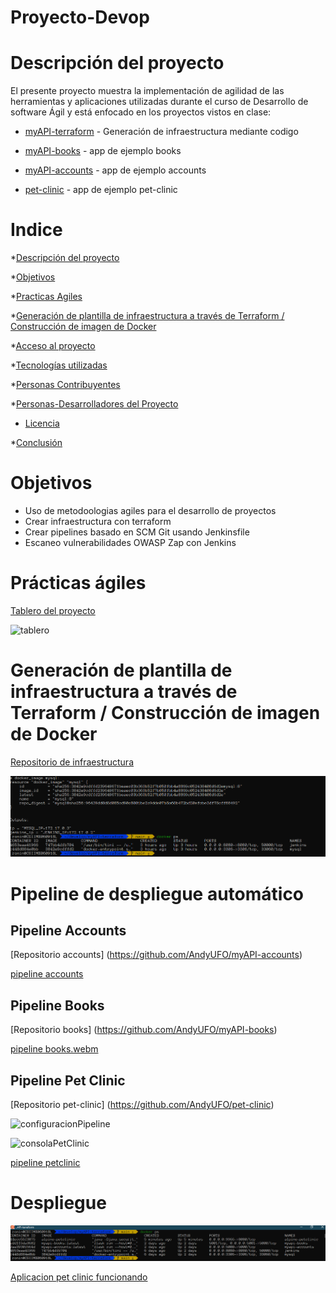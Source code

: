 # Proyecto-Devop

<div id='descripcion'/>

# Descripción del proyecto

El presente proyecto muestra la implementación de agilidad de las herramientas y aplicaciones utilizadas durante el curso de Desarrollo de software Ágil y está enfocado en los proyectos vistos en clase:

* [myAPI-terraform](https://github.com/AndyUFO/myAPI-terraform) - Generación de infraestructura mediante codigo

* [myAPI-books](https://github.com/AndyUFO/myAPI-books) - app de ejemplo books

* [myAPI-accounts](https://github.com/AndyUFO/myAPI-accounts) - app de ejemplo accounts

* [pet-clinic](https://github.com/AndyUFO/pet-clinic) - app de ejemplo pet-clinic

# Indice

*[Descripción del proyecto](#descripcion)

*[Objetivos](#objetivos)

*[Practicas Agiles](#practicas)

*[Generación de plantilla de infraestructura a través de Terraform / Construcción de imagen de Docker](#plantilla)

*[Acceso al proyecto](#acceso-proyecto)

*[Tecnologías utilizadas](#tecnologías-utilizadas)

*[Personas Contribuyentes](#personas-contribuyentes)

*[Personas-Desarrolladores del Proyecto](#personas-desarrolladores)

* [Licencia](#licencia)

*[Conclusión](#conclusión)

<div id='objetivos'/>

# Objetivos
* Uso de metodoologias agiles para el desarrollo de proyectos
* Crear infraestructura con terraform
* Crear pipelines basado en SCM Git usando Jenkinsfile
* Escaneo vulnerabilidades OWASP Zap con Jenkins

<div id='practicas'/>

# Prácticas ágiles 

[Tablero del proyecto](https://github.com/users/AndyUFO/projects/3)

![tablero](https://user-images.githubusercontent.com/15675318/205558051-de2449fb-7ec1-480d-a42d-0818ebb22dff.png)


<div id='plantilla'/>

# Generación de plantilla de infraestructura a través de Terraform / Construcción de imagen de Docker 

[Repositorio de infraestructura](https://github.com/AndyUFO/myAPI-terraform)

![Ejecucion Terraform](https://github.com/AndyUFO/Proyecto-Devop/blob/main/assets/image.png)

# Pipeline de despliegue automático

## Pipeline Accounts
[Repositorio accounts] (https://github.com/AndyUFO/myAPI-accounts)

[pipeline accounts](https://user-images.githubusercontent.com/15675318/205526364-82398c98-59d9-4cb2-9f1a-fa7aa835ab95.webm)

## Pipeline Books

[Repositorio books] (https://github.com/AndyUFO/myAPI-books)

[pipeline books.webm](https://user-images.githubusercontent.com/15675318/205526602-72dc5c12-2be5-4cac-bc6d-c5f3b815b3ca.webm)

## Pipeline Pet Clinic

[Repositorio pet-clinic] (https://github.com/AndyUFO/pet-clinic)

![configuracionPipeline](https://user-images.githubusercontent.com/15675318/205550435-7e13a7da-9358-415f-9ee6-bf05be1e285a.png)

![consolaPetClinic](https://user-images.githubusercontent.com/15675318/205550396-80049900-757d-4fd8-ab4e-442d4914262e.png)

[pipeline petclinic](https://user-images.githubusercontent.com/15675318/205548787-83895ef7-5210-4c69-8a9c-840b8343ede9.webm)


# Despliegue

![Total de contenedores desplegados](https://github.com/AndyUFO/Proyecto-Devop/blob/main/assets/contenedoresGenerados.png)

[Aplicacion pet clinic funcionando ](https://user-images.githubusercontent.com/15675318/205549227-1954e179-4058-4048-8849-78fb117bbad6.webm)




